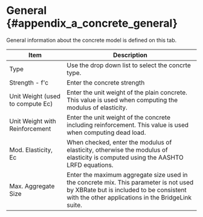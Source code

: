 General {#appendix_a_concrete_general}
============
General information about the concrete model is defined on this tab.

Item | Description
-----|-------------
Type | Use the drop down list to select the concrte type.
Strength - f'c | Enter the concrete strength
Unit Weight (used to compute Ec) | Enter the unit weight of the plain concrete. This value is used when computing the modulus of elasticity.
Unit Weight with Reinforcement | Enter the unit weight of the concrete including reinforcement. This value is used when computing dead load.
Mod. Elasticity, Ec | When checked, enter the modulus of elasticity, otherwise the modulus of elasticity is computed using the AASHTO LRFD equations.
Max. Aggregate Size | Enter the maximum aggregate size used in the concrete mix. This parameter is not used by XBRate but is included to be consistent with the other applications in the BridgeLink suite.